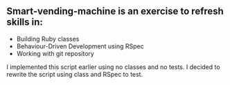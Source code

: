 ## Smart-vending-machine is an exercise to refresh skills in:
- Building Ruby classes
- Behaviour-Driven Development using RSpec
- Working with git repository

I implemented this script earlier using no classes and no tests.
I decided to rewrite the script using class and RSpec to test.
